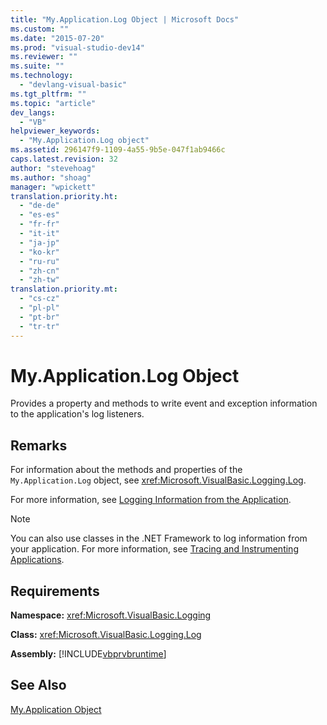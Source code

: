 ```yaml
---
title: "My.Application.Log Object | Microsoft Docs"
ms.custom: ""
ms.date: "2015-07-20"
ms.prod: "visual-studio-dev14"
ms.reviewer: ""
ms.suite: ""
ms.technology: 
  - "devlang-visual-basic"
ms.tgt_pltfrm: ""
ms.topic: "article"
dev_langs: 
  - "VB"
helpviewer_keywords: 
  - "My.Application.Log object"
ms.assetid: 296147f9-1109-4a55-9b5e-047f1ab9466c
caps.latest.revision: 32
author: "stevehoag"
ms.author: "shoag"
manager: "wpickett"
translation.priority.ht: 
  - "de-de"
  - "es-es"
  - "fr-fr"
  - "it-it"
  - "ja-jp"
  - "ko-kr"
  - "ru-ru"
  - "zh-cn"
  - "zh-tw"
translation.priority.mt: 
  - "cs-cz"
  - "pl-pl"
  - "pt-br"
  - "tr-tr"
---
```

# My.Application.Log Object
Provides a property and methods to write event and exception information to the application's log listeners.  
  
## Remarks  
 For information about the methods and properties of the `My.Application.Log` object, see <xref:Microsoft.VisualBasic.Logging.Log>.  
  
 For more information, see [Logging Information from the Application](../../../visual-basic/developing-apps/programming/log-info/logging-information-from-the-application.md).  
  
> [!NOTE]
>  You can also use classes in the .NET Framework to log information from your application. For more information, see [Tracing and Instrumenting Applications](../Topic/Tracing%20and%20Instrumenting%20Applications.md).  
  
## Requirements  
 **Namespace:** <xref:Microsoft.VisualBasic.Logging>  
  
 **Class:** <xref:Microsoft.VisualBasic.Logging.Log>  
  
 **Assembly:** [!INCLUDE[vbprvbruntime](../../../visual-basic/language-reference/objects/includes/vbprvbruntime_md.md)]  
  
## See Also  
 [My.Application Object](../../../visual-basic/language-reference/objects/my-application-object.md)